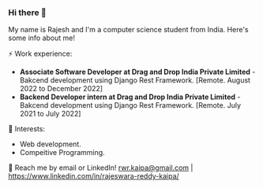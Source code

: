 <!--
**Rajesh-dot/Rajesh-dot** is a ✨ _special_ ✨ repository because its `README.md` (this file) appears on your GitHub profile.

Here are some ideas to get you started:

- 🔭 I’m currently working on ...
- 🌱 I’m currently learning ...
- 👯 I’m looking to collaborate on ...
- 🤔 I’m looking for help with ...
- 💬 Ask me about ...
- 📫 How to reach me: ...
- 😄 Pronouns: ...
- ⚡ Fun fact: ...
-->
### Hi there 👋

My name is Rajesh and I'm a computer science student from India. Here's some info about me!

⚡ Work experience: <br>
- **Associate Software Developer at Drag and Drop India Private Limited** - Bakcend development using Django Rest Framework. [Remote. August 2022 to December 2022]
- **Backend Developer intern at Drag and Drop India Private Limited** - Bakcend development using Django Rest Framework. [Remote. July 2021 to July 2022]

🌱 Interests:
- Web development.
- Compeitive Programming.

💬 Reach me by email or LinkedIn! rwr.kaipa@gmail.com | https://www.linkedin.com/in/rajeswara-reddy-kaipa/
